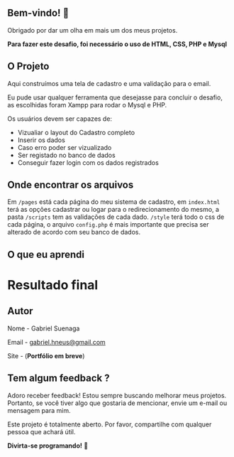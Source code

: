 ## Bem-vindo! 👋

Obrigado por dar um olha em mais um dos meus projetos.

**Para fazer este desafio, foi necessário o uso de HTML, CSS, PHP e Mysql**

## O Projeto

Aqui construímos uma tela de cadastro e uma validação para o email.

Eu pude usar qualquer ferramenta que desejasse para concluir o desafio, as escolhidas foram Xampp para rodar o Mysql e PHP.

Os usuários devem ser capazes de:

- Vizualiar o layout do Cadastro completo
- Inserir os dados
- Caso erro poder ser vizualizado
- Ser registado no banco de dados
- Conseguir fazer login com os dados registrados

## Onde encontrar os arquivos

Em `/pages` está cada página do meu sistema de cadastro, em `index.html` terá as opções cadastrar ou logar para o redirecionamento do mesmo, a pasta `/scripts` tem as validações de cada dado. `/style` terá todo o css de cada página, o arquivo `config.php` é mais importante que precisa ser alterado de acordo com seu banco de dados.



## O que eu aprendi



# Resultado final



## Autor

Nome - Gabriel Suenaga

Email - gabriel.hneus@gmail.com

Site - (**Portfólio em breve**)

## Tem algum feedback ?

Adoro receber feedback! Estou sempre buscando melhorar meus projetos. Portanto, se você tiver algo que gostaria de mencionar, envie um e-mail ou mensagem para mim.

Este projeto é totalmente aberto. Por favor, compartilhe com qualquer pessoa que achará útil.

**Divirta-se programando!** 🚀
